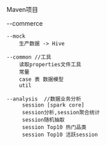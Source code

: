 

Maven项目

 --commerce

    --mock  
        生产数据 -> Hive

    --common //工具
        读取properties文件工具
        常量
        case 表 数据模型
        util

    --analysis  //数据业务分析
         session [spark core]  
         session分析,session聚合统计
         session随机抽取
         session Top10 热门品类
         session Top10 活跃session